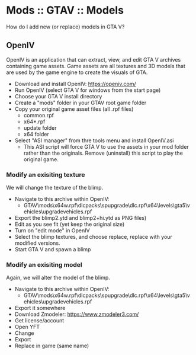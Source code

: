 # Mods :: GTAV :: Models

How do I add new (or replace) models in GTA V?

## OpenIV

OpenIV is an application that can extract, view, and edit GTA V archives containing game assets. Game assets are all textures and 3D models that are used by the game engine to create the visuals of GTA.

- Download and install OpenIV: https://openiv.com/
- Run OpenIV (select GTA V for windows from the start page)
- Choose your GTA V install directory
- Create a "mods" folder in your GTAV root game folder
- Copy your original game asset files (all .rpf files)
  - common.rpf
  - x64*.rpf
  - update folder
  - x64 folder
- Select "ASI manager" from thre tools menu and install OpenIV.asi
  - This ASI script will force GTA V to use the assets in your mod folder rather than the originals. Remove (uninstall) this script to play the original game.

### Modify an exisiting texture

We will change the texture of the blimp.

- Navigate to this archive within OpenIV:
  - GTAV\mods\x64w.rpf\dlcpacks\spupgrade\dlc.rpf\x64\levels\gta5\vehicles\upgradevehicles.rpf
- Export the blimp2.ytd and blimp2+hi.ytd as PNG files)
- Edit as you see fit (yet keep the original size)
- Turn on "edit mode" in OpenIV
- Select the blimp textures, and choose replace, replace with your modified versions.
- Start GTA V and spawn a blimp

### Modify an exisiting model

Again, we will alter the model of the blimp.
- Navigate to this archive within OpenIV:
  - GTAV\mods\x64w.rpf\dlcpacks\spupgrade\dlc.rpf\x64\levels\gta5\vehicles\upgradevehicles.rpf
- Export it somewhere
- Download Zmodeler: https://www.zmodeler3.com/
- Get license/account
- Open YFT
- Change
- Export
- Replace in game (same name)

